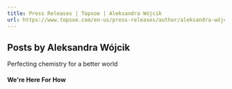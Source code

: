 ```yaml
---
title: Press Releases | Topsoe | Aleksandra Wójcik
url: https://www.topsoe.com/en-us/press-releases/author/aleksandra-wójcik#main-content
---
```


## Posts by Aleksandra Wójcik

Perfecting chemistry for a better world

#### We're Here For How